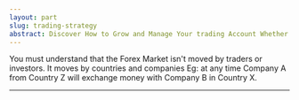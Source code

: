 ```yaml
---
layout: part
slug: trading-strategy
abstract: Discover How to Grow and Manage Your trading Account Whether Big or Small Using my Proven Strategy that follow the Industry Professionals and Banks 
---
```




You must understand that the Forex Market isn't moved by traders or investors. It moves by countries and companies Eg: at any time Company A from Country Z will exchange money with Company B in Country X.

---



